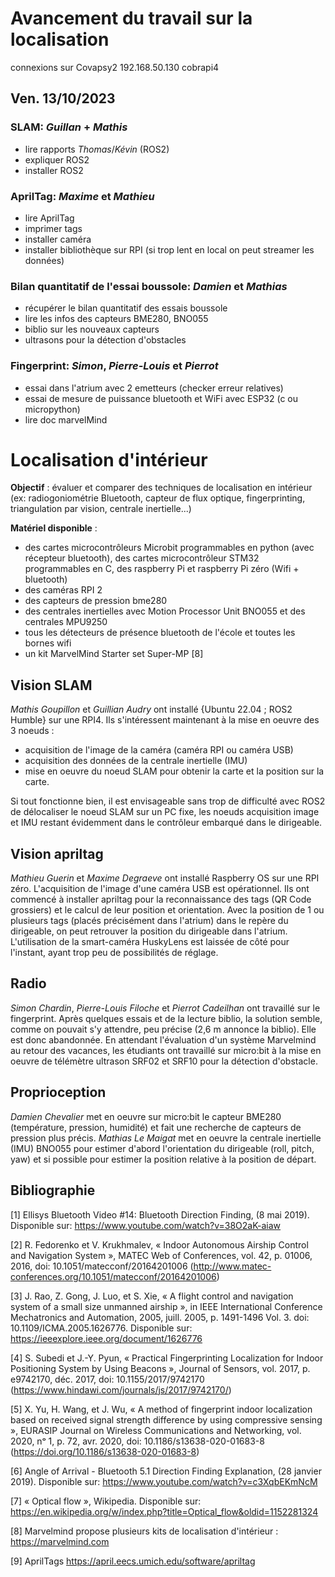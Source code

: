 # Avancement du travail sur la localisation

connexions sur Covapsy2
192.168.50.130 cobrapi4

## Ven. 13/10/2023
### SLAM: *Guillan* + *Mathis*
  - lire rapports *Thomas*/*Kévin* (ROS2)
  - expliquer ROS2
  - installer ROS2
### AprilTag: *Maxime* et *Mathieu*
  - lire AprilTag
  - imprimer tags
  - installer caméra
  - installer bibliothèque sur RPI
  (si trop lent en local on peut streamer les données)
### Bilan quantitatif de l'essai boussole: *Damien* et *Mathias*
  - récupérer le bilan quantitatif des essais boussole
  - lire les infos des capteurs BME280, BNO055
  - biblio sur les nouveaux capteurs
  - ultrasons pour la détection d'obstacles
### Fingerprint: *Simon*, *Pierre-Louis* et *Pierrot*
  - essai dans l'atrium avec 2 emetteurs (checker erreur relatives)
  - essai de mesure de puissance bluetooth et WiFi avec ESP32 (c ou micropython)
  - lire doc marvelMind


# Localisation d'intérieur




**Objectif** : évaluer et comparer des techniques de localisation en intérieur (ex:  radiogoniométrie Bluetooth, capteur de flux optique, fingerprinting, triangulation par vision, centrale inertielle...)

**Matériel disponible** : 
* des cartes microcontrôleurs Microbit programmables en python (avec récepteur bluetooth), des cartes microcontrôleur STM32 programmables en C, des raspberry Pi et raspberry Pi zéro (Wifi + bluetooth)
* des caméras RPI 2
* des capteurs de pression bme280
* des centrales inertielles avec Motion Processor Unit BNO055 et des centrales MPU9250
* tous les détecteurs de présence bluetooth de l'école et toutes les bornes wifi
* un kit MarvelMind Starter set Super-MP [8]



## Vision SLAM

*Mathis Goupillon* et *Guillian Audry* ont installé {Ubuntu 22.04 ; ROS2 Humble} sur une RPI4. Ils s'intéressent maintenant à la mise en oeuvre des 3 noeuds : 

* acquisition de l'image de la caméra (caméra RPI ou caméra USB)
* acquisition des données de la centrale inertielle (IMU)
* mise en oeuvre du noeud SLAM pour obtenir la carte et la position sur la carte.

Si tout fonctionne bien, il est envisageable sans trop de difficulté avec ROS2 de délocaliser le noeud SLAM sur un PC fixe, les noeuds acquisition image et IMU restant évidemment dans le contrôleur embarqué dans le dirigeable.

## Vision apriltag

*Mathieu Guerin* et *Maxime Degraeve* ont installé Raspberry OS sur une RPI zéro. L'acquisition de l'image d'une caméra USB est opérationnel. Ils ont commencé à installer apriltag pour la reconnaissance des tags (QR Code grossiers) et le calcul de leur position et orientation. Avec la position de 1 ou plusieurs tags (placés précisément dans l'atrium) dans le repère du dirigeable, on peut retrouver la position du dirigeable dans l'atrium.
L'utilisation de la smart-caméra HuskyLens est laissée de côté pour l'instant, ayant trop peu de possibilités de réglage.

## Radio

*Simon Chardin*, *Pierre-Louis Filoche* et *Pierrot Cadeilhan* ont travaillé sur le fingerprint. Après quelques essais et de la lecture biblio, la solution semble, comme on pouvait s'y attendre, peu précise (2,6 m annonce la biblio). Elle est donc abandonnée.
En attendant l'évaluation d'un système Marvelmind au retour des vacances, les étudiants ont travaillé sur micro:bit à la mise en oeuvre de télémètre ultrason SRF02 et SRF10 pour la détection d'obstacle.

## Proprioception
*Damien Chevalier* met en oeuvre sur micro:bit le capteur BME280 (température, pression, humidité) et fait une recherche de capteurs de pression plus précis. *Mathias Le Maigat* met en oeuvre la centrale inertielle (IMU) BNO055 pour estimer d'abord l'orientation du dirigeable (roll, pitch, yaw) et si possible pour estimer la position relative à la position de départ.


## Bibliographie

[1] Ellisys Bluetooth Video #14: Bluetooth Direction Finding, (8 mai 2019). Disponible sur: https://www.youtube.com/watch?v=38O2aK-aiaw

[2] R. Fedorenko et V. Krukhmalev, « Indoor Autonomous Airship Control and Navigation System », MATEC Web of Conferences, vol. 42, p. 01006, 2016, doi: 10.1051/matecconf/20164201006 (http://www.matec-conferences.org/10.1051/matecconf/20164201006)

[3] J. Rao, Z. Gong, J. Luo, et S. Xie, « A flight control and navigation system of a small size unmanned airship », in IEEE International Conference Mechatronics and Automation, 2005, juill. 2005, p. 1491-1496 Vol. 3. doi: 10.1109/ICMA.2005.1626776. Disponible sur: https://ieeexplore.ieee.org/document/1626776

[4] S. Subedi et J.-Y. Pyun, « Practical Fingerprinting Localization for Indoor Positioning System by Using Beacons », Journal of Sensors, vol. 2017, p. e9742170, déc. 2017, doi: 10.1155/2017/9742170 (https://www.hindawi.com/journals/js/2017/9742170/)

[5] X. Yu, H. Wang, et J. Wu, « A method of fingerprint indoor localization based on received signal strength difference by using compressive sensing », EURASIP Journal on Wireless Communications and Networking, vol. 2020, nᵒ 1, p. 72, avr. 2020, doi: 10.1186/s13638-020-01683-8 (https://doi.org/10.1186/s13638-020-01683-8)

[6] Angle of Arrival - Bluetooth 5.1 Direction Finding Explanation, (28 janvier 2019). Disponible sur: https://www.youtube.com/watch?v=c3XqbEKmNcM

[7] « Optical flow », Wikipedia. Disponible sur: https://en.wikipedia.org/w/index.php?title=Optical_flow&oldid=1152281324

[8] Marvelmind propose plusieurs kits de localisation d'intérieur : https://marvelmind.com

[9] AprilTags https://april.eecs.umich.edu/software/apriltag

